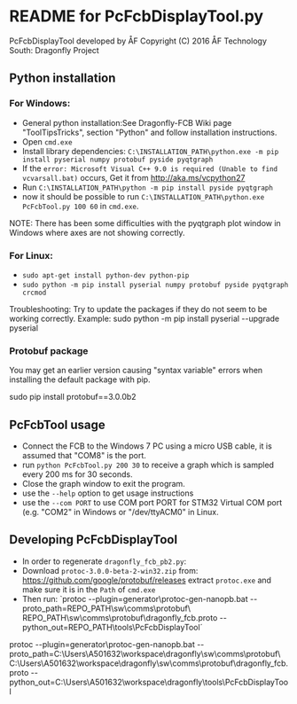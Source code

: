 # README for PcFcbDisplayTool.py

PcFcbDisplayTool developed by ÅF 
Copyright (C) 2016  ÅF Technology South: Dragonfly Project

## Python installation

### For Windows:
* General python installation:See Dragonfly-FCB Wiki page "ToolTipsTricks", section "Python" and follow installation instructions.
* Open `cmd.exe`
* Install library dependencies: `C:\INSTALLATION_PATH\python.exe -m pip install pyserial numpy protobuf pyside pyqtgraph`
 * If the `error: Microsoft Visual C++ 9.0 is required (Unable to find vcvarsall.bat)` occurs, Get it from http://aka.ms/vcpython27
* Run `C:\INSTALLATION_PATH\python -m pip install pyside pyqtgraph`
* now it should be possible to run `C:\INSTALLATION_PATH\python.exe PcFcbTool.py 100 60` in `cmd.exe`.

NOTE: There has been some difficulties with the pyqtgraph plot window in Windows where axes are not showing correctly.

### For Linux:
* `sudo apt-get install python-dev python-pip`
* `sudo python -m pip install pyserial numpy protobuf pyside pyqtgraph crcmod`

Troubleshooting: Try to update the packages if they do not seem to be working correctly. Example:
sudo python -m pip install pyserial --upgrade pyserial

### Protobuf package
You may get an earlier version causing "syntax variable" errors when installing the default package with pip.

sudo pip install protobuf==3.0.0b2

## PcFcbTool usage
* Connect the FCB to the Windows 7 PC using a micro USB cable, it is assumed that "COM8" is the port.
* run `python PcFcbTool.py 200 30` to receive a graph which is sampled every 200 ms for 30 seconds.
* Close the graph window to exit the program.
* use the `--help` option to get usage instructions
* use the `--com PORT` to use COM port PORT for STM32 Virtual COM port (e.g. "COM2" in Windows or "/dev/ttyACM0" in Linux.

## Developing PcFcbDisplayTool
* In order to regenerate `dragonfly_fcb_pb2.py`:
 * Download `protoc-3.0.0-beta-2-win32.zip` from: https://github.com/google/protobuf/releases extract `protoc.exe` and make sure it is in the `Path` of `cmd.exe`
 * Then run: `protoc --plugin=generator\protoc-gen-nanopb.bat --proto_path=REPO_PATH\sw\comms\protobuf\ REPO_PATH\sw\comms\protobuf\dragonfly_fcb.proto  --python_out=REPO_PATH\tools\PcFcbDisplayTool´
 
 protoc --plugin=generator\protoc-gen-nanopb.bat --proto_path=C:\Users\A501632\workspace\dragonfly\sw\comms\protobuf\ C:\Users\A501632\workspace\dragonfly\sw\comms\protobuf\dragonfly_fcb.proto  --python_out=C:\Users\A501632\workspace\dragonfly\tools\PcFcbDisplayTool
